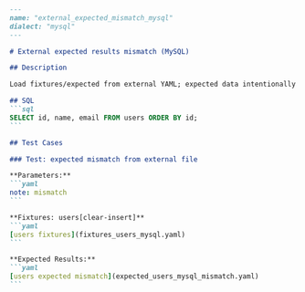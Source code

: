 ````markdown
---
name: "external_expected_mismatch_mysql"
dialect: "mysql"
---

# External expected results mismatch (MySQL)

## Description

Load fixtures/expected from external YAML; expected data intentionally mismatches to trigger comparison failure.

## SQL
```sql
SELECT id, name, email FROM users ORDER BY id;
```

## Test Cases

### Test: expected mismatch from external file

**Parameters:**
```yaml
note: mismatch
```

**Fixtures: users[clear-insert]**
```yaml
[users fixtures](fixtures_users_mysql.yaml)
```

**Expected Results:**
```yaml
[users expected mismatch](expected_users_mysql_mismatch.yaml)
```

````